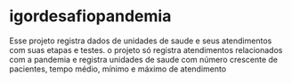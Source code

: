 # igordesafiopandemia

Esse projeto registra dados de unidades de saude e seus atendimentos com suas etapas e testes. o projeto só registra atendimentos relacionados com a pandemia e registra unidades de saude com número crescente de pacientes, tempo médio, mínimo e máximo de atendimento
